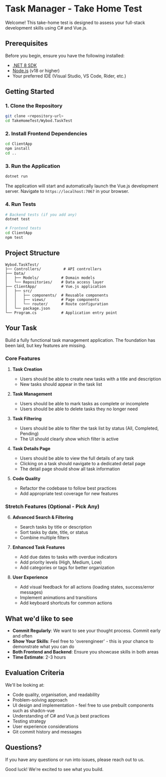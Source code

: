 # Task Manager - Take Home Test

Welcome! This take-home test is designed to assess your full-stack development skills using C# and Vue.js.

## Prerequisites

Before you begin, ensure you have the following installed:
- [.NET 8 SDK](https://dotnet.microsoft.com/download/dotnet/8.0)
- [Node.js](https://nodejs.org/) (v18 or higher)
- Your preferred IDE (Visual Studio, VS Code, Rider, etc.)

## Getting Started

### 1. Clone the Repository
```bash
git clone <repository-url>
cd TakeHomeTest/Wybod.TaskTest
```

### 2. Install Frontend Dependencies
```bash
cd ClientApp
npm install
cd ..
```

### 3. Run the Application
```bash
dotnet run
```

The application will start and automatically launch the Vue.js development server. Navigate to `https://localhost:7067` in your browser.

### 4. Run Tests
```bash
# Backend tests (if you add any)
dotnet test

# Frontend tests
cd ClientApp
npm test
```

## Project Structure

```
Wybod.TaskTest/
├── Controllers/          # API controllers
├── Data/
│   ├── Models/          # Domain models
│   └── Repositories/    # Data access layer
├── ClientApp/           # Vue.js application
│   ├── src/
│   │   ├── components/  # Reusable components
│   │   ├── views/       # Page components
│   │   └── router/      # Route configuration
│   └── package.json
└── Program.cs           # Application entry point
```

## Your Task

Build a fully functional task management application. The foundation has been laid, but key features are missing.

### Core Features

1. **Task Creation**
   - Users should be able to create new tasks with a title and description
   - New tasks should appear in the task list

2. **Task Management**
   - Users should be able to mark tasks as complete or incomplete
   - Users should be able to delete tasks they no longer need

3. **Task Filtering**
   - Users should be able to filter the task list by status (All, Completed, Pending)
   - The UI should clearly show which filter is active

4. **Task Details Page**
   - Users should be able to view the full details of any task
   - Clicking on a task should navigate to a dedicated detail page
   - The detail page should show all task information

5. **Code Quality**
   - Refactor the codebase to follow best practices
   - Add appropriate test coverage for new features

### Stretch Features (Optional - Pick Any)

6. **Advanced Search & Filtering**
   - Search tasks by title or description
   - Sort tasks by date, title, or status
   - Combine multiple filters

7. **Enhanced Task Features**
   - Add due dates to tasks with overdue indicators
   - Add priority levels (High, Medium, Low)
   - Add categories or tags for better organization

8. **User Experience**
   - Add visual feedback for all actions (loading states, success/error messages)
   - Implement animations and transitions
   - Add keyboard shortcuts for common actions

## What we'd like to see

- **Commit Regularly**: We want to see your thought process. Commit early and often
- **Show Your Skills**: Feel free to 'overengineer' - this is your chance to demonstrate what you can do
- **Both Frontend and Backend**: Ensure you showcase skills in both areas
- **Time Estimate**: 2-3 hours

## Evaluation Criteria

We'll be looking at:
- Code quality, organisation, and readability
- Problem-solving approach
- UI design and implementation - feel free to use prebuilt components such as shadcn-vue
- Understanding of C# and Vue.js best practices
- Testing strategy
- User experience considerations
- Git commit history and messages

## Questions?

If you have any questions or run into issues, please reach out to us.

Good luck! We're excited to see what you build.